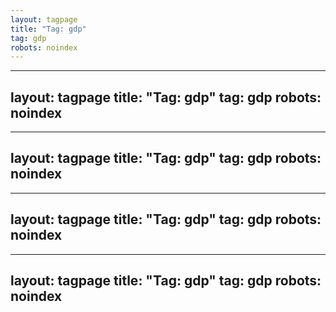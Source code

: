 ```yaml
---
layout: tagpage
title: "Tag: gdp"
tag: gdp
robots: noindex
---
```

---
layout: tagpage
title: "Tag: gdp"
tag: gdp
robots: noindex
---
---
layout: tagpage
title: "Tag: gdp"
tag: gdp
robots: noindex
---
---
layout: tagpage
title: "Tag: gdp"
tag: gdp
robots: noindex
---
---
layout: tagpage
title: "Tag: gdp"
tag: gdp
robots: noindex
---

